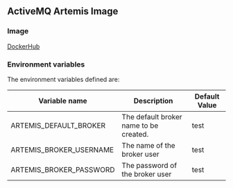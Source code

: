 ## ActiveMQ Artemis Image

### Image

[DockerHub](https://hub.docker.com/repository/docker/innovabitpe/artemis)

### Environment variables

The environment variables defined are:

| Variable name | Description | Default Value
|---|---|---|
|ARTEMIS_DEFAULT_BROKER|The default broker name to be created.|test|
|ARTEMIS_BROKER_USERNAME| The name of the broker user|test|
|ARTEMIS_BROKER_PASSWORD| The password of the broker user|test|